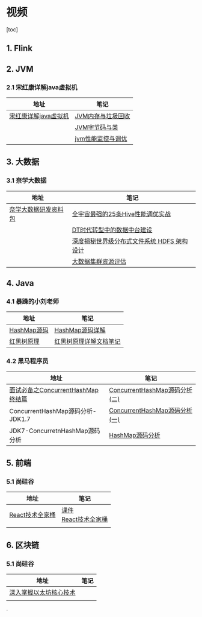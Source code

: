 # 视频

[toc]

## 1. Flink



## 2. JVM

### 2.1 宋红康详解java虚拟机

| 地址                                                         | 笔记                                                         |
| ------------------------------------------------------------ | ------------------------------------------------------------ |
| [宋红康详解java虚拟机](https://www.bilibili.com/video/BV1PJ411n7xZ?p=267) | [JVM内存与垃圾回收](/java/jvm内存与垃圾回收/01JVM与Java体系结构.md) |
|                                                              | [JVM字节码与类](/java/jvm字节码与类/01Class文件结构.md)      |
|                                                              | [jvm性能监控与调优](/java/jvm性能监控与调优/01概述篇.md)     |



## 3. 大数据

### 3.1 奈学大数据

| 地址                                                         | 笔记                                                         |
| ------------------------------------------------------------ | ------------------------------------------------------------ |
| [奈学大数据研发资料包](https://pan.baidu.com/disk/home?#/all?vmode=list&path=%2F%E5%A5%88%E5%AD%A6%E6%95%99%E8%82%B2---%E5%A4%A7%E6%95%B0%E6%8D%AE%E7%A0%94%E5%8F%91-%E6%9E%B6%E6%9E%84%E8%B5%84%E6%96%99%E5%8C%85) | [全宇宙最强的25条Hive性能调优实战](/bigdata/hive/全宇宙最强的25条Hive性能调优实战) |
|                                                              | [DT时代转型中的数据中台建设](/architecture/数据中台/DT时代转型中的数据中台建设.md) |
|                                                              | [深度揭秘世界级分布式文件系统 HDFS 架构设计](/bigdata/hadoop/深度揭秘世界级分布式文件系统HDFS架构设计.md) |
|                                                              | [大数据集群资源评估](/bigdata/kafka/大数据集群资源评估.md)   |



## 4. Java

### 4.1 暴躁的小刘老师

| 地址                                                       | 笔记                                                |
| ---------------------------------------------------------- | --------------------------------------------------- |
| [HashMap源码](https://www.bilibili.com/video/BV1LJ411W7dP) | [HashMap源码详解](/java/java.html#HashMap源码详解)  |
| [红黑树原理](https://www.bilibili.com/video/BV1UJ411J7CU)  | [红黑树原理详解文档笔记](/algorithm/红黑树原理详解) |



### 4.2 黑马程序员

| 地址                                                         | 笔记                                                         |
| ------------------------------------------------------------ | ------------------------------------------------------------ |
| [面试必备之ConcurrentHashMap终结篇](https://www.bilibili.com/video/BV17i4y1x71z?from=search&seid=8898792722005987192) | [ConcurrentHashMap源码分析(二)](/java/ConcurrentHashMap源码分析(二)) |
| ConcurrentHashMap源码分析-JDK1.7                             | [ConcurrentHashMap源码分析(一)](/java/ConcurrentHashMap源码分析(一)) |
| JDK7-ConcurretnHashMap源码分析                               | [HashMap源码分析](/java/HashMap源码分析)                     |



## 5.  前端

### 5.1 尚硅谷

| 地址                                                         | 笔记                                                         |
| ------------------------------------------------------------ | ------------------------------------------------------------ |
| [React技术全家桶](https://www.bilibili.com/video/BV1wy4y1D7JT?from=search&seid=5272053963029787307&spm_id_from=333.337.0.0) | [课件](https://docs.google.com/document/d/1h9vJw2S-PRd-CBtpxOJz_FcHh--rtpMi/edit?usp=sharing&ouid=103444943281819345549&rtpof=true&sd=true)<br />[React技术全家桶](/fe/react/尚硅谷React全家桶) |
|                                                              |                                                              |



## 6. 区块链

### 5.1 尚硅谷

| 地址                                                         | 笔记 |
| ------------------------------------------------------------ | ---- |
| [深入掌握以太坊核心技术](https://www.bilibili.com/video/BV1NJ411D7rf?spm_id_from=333.337.search-card.all.click&vd_source=b58078b81b3790c152e2735780f33234) |      |
|                                                              |      |







·





